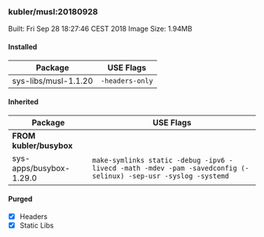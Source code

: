 ### kubler/musl:20180928

Built: Fri Sep 28 18:27:46 CEST 2018
Image Size: 1.94MB

#### Installed
Package | USE Flags
--------|----------
sys-libs/musl-1.1.20 | `-headers-only`
#### Inherited
Package | USE Flags
--------|----------
**FROM kubler/busybox** |
sys-apps/busybox-1.29.0 | `make-symlinks static -debug -ipv6 -livecd -math -mdev -pam -savedconfig (-selinux) -sep-usr -syslog -systemd`

#### Purged
- [x] Headers
- [x] Static Libs
